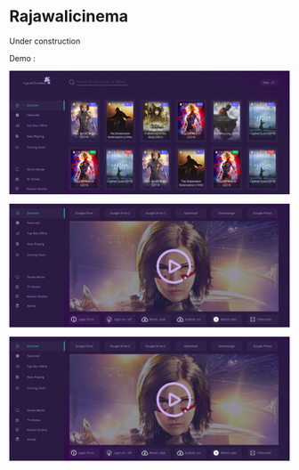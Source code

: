 # Rajawalicinema

Under construction

Demo :

![Alt text](static/img/1.png?raw=true "Homepage")

![Alt text](static/img/2.png?raw=true "Movie 1")

![Alt text](static/img/2.png?raw=true "Movie 2")
